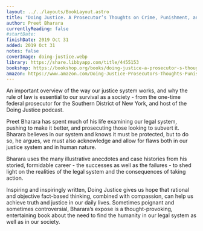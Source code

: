 ```yaml
---
layout: ../../layouts/BookLayout.astro
title: "Doing Justice. A Prosecutor’s Thoughts on Crime, Punishment, and the Rule of Law"
author: Preet Bharara
currentlyReading: false
#startDate:
finishDate: 2019 Oct 31
added: 2019 Oct 31
notes: false
coverImage: doing-justice.webp
library: https://share.libbyapp.com/title/4455153
bookshop: https://bookshop.org/books/doing-justice-a-prosecutor-s-thoughts-on-crime-punishment-and-the-rule-of-law/9780525562931
amazon: https://www.amazon.com/Doing-Justice-Prosecutors-Thoughts-Punishment/dp/0525521127
---
```


An important overview of the way our justice system works, and why the rule of law is essential to our survival as a society - from the one-time federal prosecutor for the Southern District of New York, and host of the Doing Justice podcast.

Preet Bharara has spent much of his life examining our legal system, pushing to make it better, and prosecuting those looking to subvert it. Bharara believes in our system and knows it must be protected, but to do so, he argues, we must also acknowledge and allow for flaws both in our justice system and in human nature.

Bharara uses the many illustrative anecdotes and case histories from his storied, formidable career - the successes as well as the failures - to shed light on the realities of the legal system and the consequences of taking action.

Inspiring and inspiringly written, Doing Justice gives us hope that rational and objective fact-based thinking, combined with compassion, can help us achieve truth and justice in our daily lives. Sometimes poignant and sometimes controversial, Bharara’s expose is a thought-provoking, entertaining book about the need to find the humanity in our legal system as well as in our society.  
